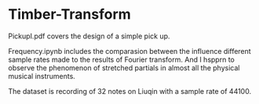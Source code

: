 # Timber-Transform
PickupI.pdf covers the design of a simple pick up. 

Frequency.ipynb includes the comparasion between the influence different sample rates made to the results of Fourier transform. And I hspprn to observe the phenomenon of stretched partials in almost all the physical musical instruments. 

The dataset is recording of 32 notes on Liuqin with a sample rate of 44100. 
